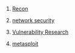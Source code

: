 


1. [Recon](https://github.com/HackerTXK/RedTeamAllTheThing/blob/main/1_Recon.md)
  
2. [network security](https://github.com/HackerTXK/RedTeamAllTheThing/blob/main/2_Network_Security.md)  
  

3. [Vulnerability Research](https://github.com/HackerTXK/RedTeamAllTheThing/blob/main/3_Exploit.md)  

4. [metasploit](https://github.com/HackerTXK/RedTeamAllTheThing/blob/main/4_Metasploit.md)















